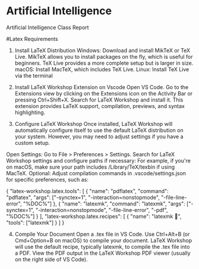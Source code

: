 # Artificial Intelligence

Artificial Intelligence Class Report

#Latex Requirements

1. Install LaTeX Distribution
   Windows: Download and install MikTeX or TeX Live.
   MikTeX allows you to install packages on the fly, which is useful for beginners.
   TeX Live provides a more complete setup but is larger in size.
   macOS: Install MacTeX, which includes TeX Live.
   Linux: Install TeX Live via the terminal

2. Install LaTeX Workshop Extension on Vscode
   Open VS Code.
   Go to the Extensions view by clicking on the Extensions icon on the Activity Bar or pressing Ctrl+Shift+X.
   Search for LaTeX Workshop and install it. This extension provides LaTeX support, compilation, previews, and syntax highlighting.
3. Configure LaTeX Workshop
   Once installed, LaTeX Workshop will automatically configure itself to use the default LaTeX distribution on your system. However, you may need to adjust settings if you have a custom setup.

Open Settings: Go to File > Preferences > Settings.
Search for LaTeX Workshop settings and configure paths if necessary:
For example, if you're on macOS, make sure your path includes /Library/TeX/texbin if using MacTeX.
Optional: Adjust compilation commands in .vscode/settings.json for specific preferences, such as:

{
"latex-workshop.latex.tools": [
{
"name": "pdflatex",
"command": "pdflatex",
"args": ["-synctex=1", "-interaction=nonstopmode", "-file-line-error", "%DOC%"]
},
{
"name": "latexmk",
"command": "latexmk",
"args": ["-synctex=1", "-interaction=nonstopmode", "-file-line-error", "-pdf", "%DOC%"]
}
],
"latex-workshop.latex.recipes": [
{
"name": "latexmk 🔄",
"tools": ["latexmk"]
}
]
}

4. Compile Your Document
   Open a .tex file in VS Code.
   Use Ctrl+Alt+B (or Cmd+Option+B on macOS) to compile your document.
   LaTeX Workshop will use the default recipe, typically latexmk, to compile the .tex file into a PDF.
   View the PDF output in the LaTeX Workshop PDF viewer (usually on the right side of VS Code).

